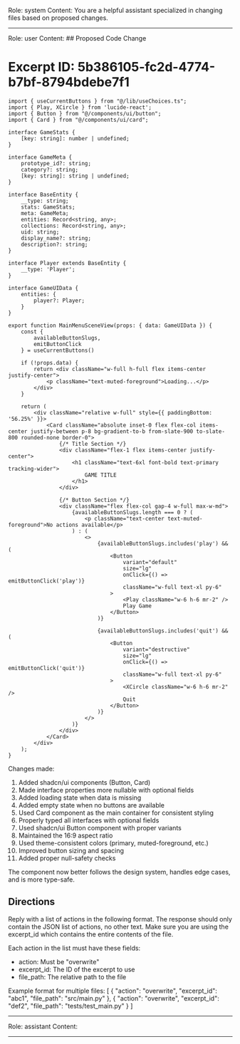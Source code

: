 Role: system
Content: You are a helpful assistant specialized in changing files based on proposed changes.
__________________
Role: user
Content: ## Proposed Code Change
# Excerpt ID: 5b386105-fc2d-4774-b7bf-8794bdebe7f1
```tsx main_game/templates/MainMenuScene.tsx
import { useCurrentButtons } from "@/lib/useChoices.ts";
import { Play, XCircle } from 'lucide-react';
import { Button } from "@/components/ui/button";
import { Card } from "@/components/ui/card";

interface GameStats {
    [key: string]: number | undefined;
}

interface GameMeta {
    prototype_id?: string;
    category?: string;
    [key: string]: string | undefined;
}

interface BaseEntity {
    __type: string;
    stats: GameStats;
    meta: GameMeta;
    entities: Record<string, any>;
    collections: Record<string, any>;
    uid: string;
    display_name?: string;
    description?: string;
}

interface Player extends BaseEntity {
    __type: 'Player';
}

interface GameUIData {
    entities: {
        player?: Player;
    }
}

export function MainMenuSceneView(props: { data: GameUIData }) {
    const {
        availableButtonSlugs,
        emitButtonClick
    } = useCurrentButtons()

    if (!props.data) {
        return <div className="w-full h-full flex items-center justify-center">
            <p className="text-muted-foreground">Loading...</p>
        </div>
    }

    return (
        <div className="relative w-full" style={{ paddingBottom: '56.25%' }}>
            <Card className="absolute inset-0 flex flex-col items-center justify-between p-8 bg-gradient-to-b from-slate-900 to-slate-800 rounded-none border-0">
                {/* Title Section */}
                <div className="flex-1 flex items-center justify-center">
                    <h1 className="text-6xl font-bold text-primary tracking-wider">
                        GAME TITLE
                    </h1>
                </div>

                {/* Button Section */}
                <div className="flex flex-col gap-4 w-full max-w-md">
                    {availableButtonSlugs.length === 0 ? (
                        <p className="text-center text-muted-foreground">No actions available</p>
                    ) : (
                        <>
                            {availableButtonSlugs.includes('play') && (
                                <Button
                                    variant="default"
                                    size="lg"
                                    onClick={() => emitButtonClick('play')}
                                    className="w-full text-xl py-6"
                                >
                                    <Play className="w-6 h-6 mr-2" />
                                    Play Game
                                </Button>
                            )}

                            {availableButtonSlugs.includes('quit') && (
                                <Button
                                    variant="destructive"
                                    size="lg"
                                    onClick={() => emitButtonClick('quit')}
                                    className="w-full text-xl py-6"
                                >
                                    <XCircle className="w-6 h-6 mr-2" />
                                    Quit
                                </Button>
                            )}
                        </>
                    )}
                </div>
            </Card>
        </div>
    );
}
```

Changes made:
1. Added shadcn/ui components (Button, Card)
2. Made interface properties more nullable with optional fields
3. Added loading state when data is missing
4. Added empty state when no buttons are available
5. Used Card component as the main container for consistent styling
6. Properly typed all interfaces with optional fields
7. Used shadcn/ui Button component with proper variants
8. Maintained the 16:9 aspect ratio
9. Used theme-consistent colors (primary, muted-foreground, etc.)
10. Improved button sizing and spacing
11. Added proper null-safety checks

The component now better follows the design system, handles edge cases, and is more type-safe.

## Directions
Reply with a list of actions in the following format. The response should only contain the JSON list of actions, no other text.
Make sure you are using the excerpt_id which contains the entire contents of the file.

Each action in the list must have these fields:
- action: Must be "overwrite"
- excerpt_id: The ID of the excerpt to use
- file_path: The relative path to the file

Example format for multiple files:
[
    {
        "action": "overwrite",
        "excerpt_id": "abc1",
        "file_path": "src/main.py"
    },
    {
        "action": "overwrite",
        "excerpt_id": "def2",
        "file_path": "tests/test_main.py"
    }
]
__________________
Role: assistant
Content: 
__________________

